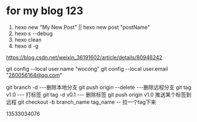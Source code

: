 # for my blog 123

1. hexo new "My New Post" || hexo new post "postName"
2. hexo s --debug
3. hexo clean
4. hexo d -g

https://blog.csdn.net/weixin_36191602/article/details/80946242

git config --local user.name "wocong"
git config --local user.email "260056164@qq.com"

git branch -d <BranchName>  ---删除本地分支
git push origin --delete <BranchName>  ---删除远程分支
git tag v1.0    --- 打标签
git tag -d v0.1  --- 删除标签
git push origin v1.0 推送某个标签到远程
git checkout -b branch_name tag_name   -- 拉一个tag下来

13533034076
